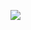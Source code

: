 ![](https://64.media.tumblr.com/76b9c642ff63bffac94b9666b3ff3ec7/21317507f7352712-e4/s250x400/312f0bf0947d57a8a1d78515a9e839b525674966.pnj)

